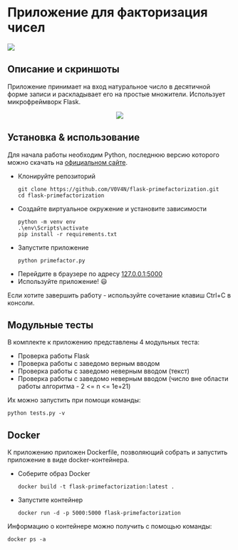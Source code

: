 # Приложение для факторизация чисел
<img src="https://img.shields.io/pypi/pyversions/Django.svg">

## Описание и скриншоты
Приложение принимает на вход натуральное число в десятичной форме записи и раскладывает его на простые множители. Использует микрофреймворк Flask.
<p align="center">
  <img src="https://i.imgur.com/tdsboW1.png">
</p>

## Установка & использование
Для начала работы необходим Python, последнюю версию которого можно скачать на [официальном сайте](https://www.python.org/downloads/).

 - Клонируйте репозиторий
    ```
    git clone https://github.com/V0V4N/flask-primefactorization.git
    cd flask-primefactorization
    ```
 - Создайте виртуальное окружение и установите зависимости
    ```
    python -m venv env
    .\env\Scripts\activate
    pip install -r requirements.txt
    ```
 - Запустите приложение
    ```
    python primefactor.py
    ```
 - Перейдите в браузере по адресу [127.0.0.1:5000](http://127.0.0.1:5000/)
 - Используйте приложение! 😃
 
 Если хотите завершить работу - используйте сочетание клавиш Ctrl+C в консоли.
 
## Модульные тесты
В комплекте к приложению представлены 4 модульных теста:

 - Проверка работы Flask
 - Проверка работы с заведомо верным вводом
 - Проверка работы с заведомо неверным вводом (текст)
 - Проверка работы с заведомо неверным вводом (число вне области работы алгоритма - 2 <= n <= 1e+21)
 
Их можно запустить при помощи команды:
```
python tests.py -v
```

## Docker
К приложению приложен Dockerfile, позволяющий собрать и запустить приложение в виде docker-контейнера.

 - Соберите образ Docker
	```
	docker build -t flask-primefactorization:latest .
	```
 - Запустите контейнер
	```
	docker run -d -p 5000:5000 flask-primefactorization
	```
Информацию о контейнере можно получить c помощью команды:
```
docker ps -a
```